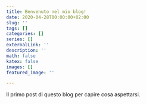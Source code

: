 ```yaml
---
title: Benvenuto nel mio blog!
date: 2020-04-28T00:00:00+02:00
slug: ''
tags: []
categories: []
series: []
externalLink: ''
description: ''
math: false
katex: false
images: []
featured_image: ''

---
```

Il primo post di questo blog per capire cosa aspettarsi.